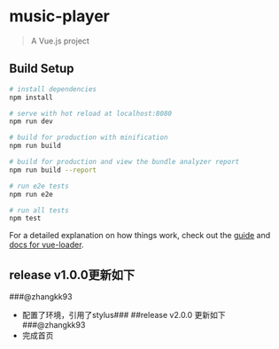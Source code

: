 # music-player

> A Vue.js project

## Build Setup

``` bash
# install dependencies
npm install

# serve with hot reload at localhost:8080
npm run dev

# build for production with minification
npm run build

# build for production and view the bundle analyzer report
npm run build --report

# run e2e tests
npm run e2e

# run all tests
npm test
```

For a detailed explanation on how things work, check out the [guide](http://vuejs-templates.github.io/webpack/) and [docs for vue-loader](http://vuejs.github.io/vue-loader).

## release  v1.0.0更新如下
###@zhangkk93
  - 配置了环境，引用了stylus###
##release v2.0.0 更新如下
###@zhangkk93
  - 完成首页